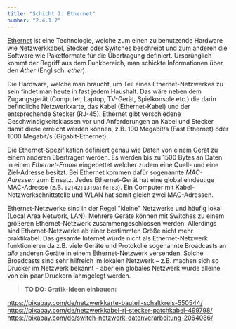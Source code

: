 ```yaml
---
title: "Schicht 2: Ethernet"
number: "2.4.1.2"
---
```


[Ethernet](https://de.wikipedia.org/wiki/Ethernet) ist eine Technologie, welche zum einen zu benutzende Hardware wie Netzwerkkabel, Stecker oder Switches beschreibt und zum anderen die Software wie Paketformate für die Übertragung definiert. Ursprünglich kommt der Begriff aus dem Funkbereich, man schickte Informationen über den *Äther* (Englisch: *ether*).

Die Hardware, welche man braucht, um Teil eines Ethernet-Netzwerkes zu sein findet man heute in fast jedem Haushalt. Das wäre neben dem Zugangsgerät (Computer, Laptop, TV-Gerät, Spielkonsole etc.) die darin befindliche Netzwerkkarte, das Kabel (Ethernet-Kabel) und der entsprechende Stecker (RJ-45). Ethernet gibt verschiedene Geschwindigkeitsklassen vor und Anforderungen an Kabel und Stecker damit diese erreicht werden können, z.B. 100 Megabit/s (Fast Ethernet) oder 1000 Megabit/s (Gigabit-Ethernet).

Die Ethernet-Spezifikation definiert genau wie Daten von einem Gerät zu einem anderen übertragen werden. Es werden bis zu 1500 Bytes an Daten in einen *Ethernet-Frame* eingebettet welcher zudem eine Quell- und eine Ziel-Adresse besitzt. Bei Ethernet kommen dafür sogenannte *MAC-Adressen* zum Einsatz. Jedes Ethernet-Gerät hat eine global eindeutige MAC-Adresse (z.B. `02:42:13:9a:fe:83`). Ein Computer mit Kabel-Netzwerkschnittstelle und WLAN hat somit gleich zwei MAC-Adressen.

Ethernet-Netzwerke sind in der Regel "kleine" Netzwerke und häufig lokal (Local Area Network, LAN). Mehrere Geräte können mit Switches zu einem größeren Ethernet-Netzwerk zusammengeschlossen werden. Allerdings sind Ethernet-Netzwerke ab einer bestimmten Größe nicht mehr praktikabel. Das gesamte Internet würde nicht als Ethernet-Netzwerk funktionieren da z.B. viele Geräte und Protokolle sogenannte Broadcasts an *alle* anderen Geräte in einem Ethernet-Netzwerk versenden. Solche Broadcasts sind sehr hilfreich im lokalen Netzwerk – z.B. machen sich so Drucker im Netzwerk bekannt – aber ein globales Netzwerk würde alleine von ein paar Druckern lahmgelegt werden.

> **TO DO: Grafik-Ideen einbauen:**

https://pixabay.com/de/netzwerkkarte-bauteil-schaltkreis-550544/
https://pixabay.com/de/netzwerkkabel-rj-stecker-patchkabel-499798/
https://pixabay.com/de/switch-netzwerk-datenverarbeitung-2064086/
